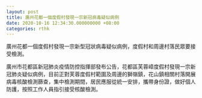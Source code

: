 ```yaml
---
layout: post
title: 廣州花都一個度假村發現一宗新冠病毒疑似病例
date: 2020-10-16 12:34:30.000000000 +08:00
categories: rthk
---
```


廣州花都一個度假村發現一宗新型冠狀病毒疑似病例，度假村和周邊村落民眾要接受檢測。

廣州市花都區新冠肺炎疫情防控指揮部發布公告，花都區芙蓉嶂度假村發現一宗新冠肺炎疑似病例，目前正對芙蓉度假村範圍及周邊的獅嶺鎮，花山鎮相關村落開展病毒核酸檢測篩查，集中檢測期間，居民應服從統一安排，攜帶身份證，做好個人防護，按照工作人員指引接受核酸檢測。
